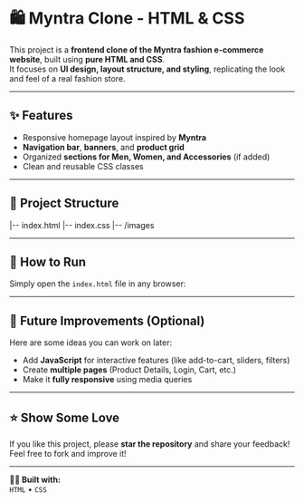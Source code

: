 # 🛍️ Myntra Clone - HTML & CSS

This project is a **frontend clone of the Myntra fashion e-commerce website**, built using **pure HTML and CSS**.  
It focuses on **UI design, layout structure, and styling**, replicating the look and feel of a real fashion store.

---

## ✨ Features

- Responsive homepage layout inspired by **Myntra**
- **Navigation bar**, **banners**, and **product grid**
- Organized **sections for Men, Women, and Accessories** (if added)
- Clean and reusable CSS classes

---

## 📂 Project Structure

|-- index.html
|-- index.css
|-- /images


---

## 🚀 How to Run

Simply open the `index.html` file in any browser:


---

## 📌 Future Improvements (Optional)

Here are some ideas you can work on later:

- Add **JavaScript** for interactive features (like add-to-cart, sliders, filters)
- Create **multiple pages** (Product Details, Login, Cart, etc.)
- Make it **fully responsive** using media queries

---

## ⭐ Show Some Love

If you like this project, please **star the repository** and share your feedback!  
Feel free to fork and improve it!

---

**👨‍💻 Built with:**  
`HTML` • `CSS`  
